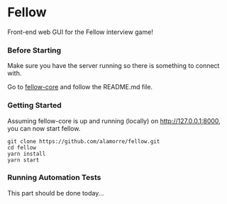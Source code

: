 # Fellow
Front-end web GUI for the Fellow interview game!

### Before Starting
Make sure you have the server running so there is something to connect with.

Go to [fellow-core](https://github.com/alamorre/fellow-core) and follow the README.md file.

### Getting Started
Assuming fellow-core is up and running (locally) on http://127.0.0.1:8000, you can now start fellow.

```
git clone https://github.com/alamorre/fellow.git
cd fellow
yarn install
yarn start
```

### Running Automation Tests
This part should be done today...
